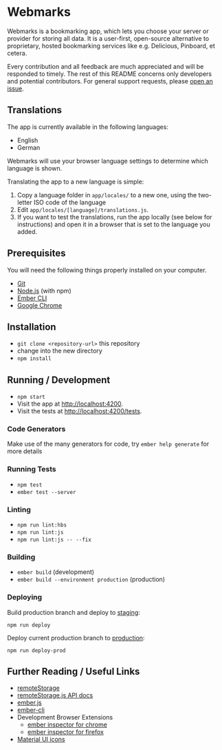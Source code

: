 # Webmarks

Webmarks is a bookmarking app, which lets you choose your server or provider
for storing all data. It is a user-first, open-source alternative to
proprietary, hosted bookmarking services like e.g. Delicious, Pinboard, et
cetera.

Every contribution and all feedback are much appreciated and will be responded
to timely. The rest of this README concerns only developers and potential
contributors. For general support requests, please [open an
issue](https://github.com/skddc/webmarks/issues).

## Translations

The app is currently available in the following languages:

* English
* German

Webmarks will use your browser language settings to determine which language is
shown.

Translating the app to a new language is simple:

1. Copy a language folder in `app/locales/` to a new one, using the two-letter
   ISO code of the language
2. Edit `app/locales/[language]/translations.js`.
3. If you want to test the translations, run the app locally (see below for
   instructions) and open it in a browser that is set to the language you
   added.

## Prerequisites

You will need the following things properly installed on your computer.

* [Git](https://git-scm.com/)
* [Node.js](https://nodejs.org/) (with npm)
* [Ember CLI](https://ember-cli.com/)
* [Google Chrome](https://google.com/chrome/)

## Installation

* `git clone <repository-url>` this repository
* change into the new directory
* `npm install`

## Running / Development

* `npm start`
* Visit the app at [http://localhost:4200](http://localhost:4200).
* Visit the tests at [http://localhost:4200/tests](http://localhost:4200/tests).

### Code Generators

Make use of the many generators for code, try `ember help generate` for more details

### Running Tests

* `npm test`
* `ember test --server`

### Linting

* `npm run lint:hbs`
* `npm run lint:js`
* `npm run lint:js -- --fix`

### Building

* `ember build` (development)
* `ember build --environment production` (production)

### Deploying

Build production branch and deploy to [staging](https://webmarks-dev.5apps.com):

    npm run deploy

Deploy current production branch to [production](https://webmarks-dev.5apps.com):

    npm run deploy-prod

## Further Reading / Useful Links

* [remoteStorage](https://remotestorage.io/)
* [remoteStorage.js API docs](https://remotestoragejs.readthedocs.io/)
* [ember.js](http://emberjs.com/)
* [ember-cli](http://ember-cli.com/)
* Development Browser Extensions
  * [ember inspector for chrome](https://chrome.google.com/webstore/detail/ember-inspector/bmdblncegkenkacieihfhpjfppoconhi)
  * [ember inspector for firefox](https://addons.mozilla.org/en-US/firefox/addon/ember-inspector/)
* [Material UI icons](https://material.io/tools/icons/)
